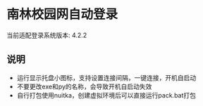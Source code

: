 # 南林校园网自动登录

当前适配登录系统版本: 4.2.2

## 说明
 - 运行显示托盘小图标，支持设置连接间隔，一键连接，开机自启动
 - 不要更改exe和py的名称，会导致开机自启动失效
 - 自行打包使用nuitka，创建虚拟环境后可以直接运行pack.bat打包